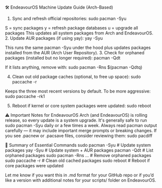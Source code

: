 🛠 EndeavourOS Machine Update Guide (Arch-Based)
1. Sync and refresh official repositories:
sudo pacman -Syu

S = sync packages
y = refresh package databases
u = upgrade all packages
This updates all system packages from Arch and EndeavourOS.
2. Update AUR packages (if using yay):
yay -Syu

This runs the same pacman -Syu under the hood plus updates packages installed from the AUR (Arch User Repository).
3. Check for orphaned packages (installed but no longer required):
pacman -Qdt

If it lists anything, remove with:
sudo pacman -Rns $(pacman -Qdtq)

4. Clean out old package caches (optional, to free up space):
sudo paccache -r

Keeps the three most recent versions by default. To be more aggressive:
sudo paccache -rk1

5. Reboot if kernel or core system packages were updated:
sudo reboot


⚠️ Important Notes for EndeavourOS
Arch (and EndeavourOS) is rolling release, so every update is a system upgrade.
It's generally safe to run sudo pacman -Syu daily or a few times a week.
Always read pacman output carefully — it may include important merge prompts or breaking changes.
If you see .pacnew or .pacsave files, consider reviewing them:
sudo pacdiff


🧾 Summary of Essential Commands
sudo pacman -Syu       # Update system packages
yay -Syu               # Update system + AUR packages
pacman -Qdt            # List orphaned packages
sudo pacman -Rns ...   # Remove orphaned packages
sudo paccache -r       # Clean old cached packages
sudo reboot            # Reboot if core packages were updated


Let me know if you want this in .md format for your GitHub repo or if you’d like a version with additional notes for your scripts/ folder on EndeavourOS.